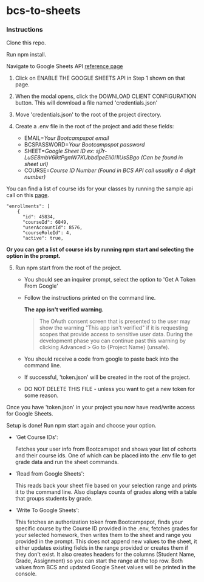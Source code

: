 # bcs-to-sheets

### Instructions

Clone this repo.

Run npm install.

Navigate to Google Sheets API [reference page](https://developers.google.com/sheets/api/quickstart/nodejs)

1. Click on ENABLE THE GOOGLE SHEETS API in Step 1 shown on that page.
2. When the modal opens, click the DOWNLOAD CLIENT CONFIGURATION button. This will download a file named 'credentials.json'
3. Move 'credentials.json' to the root of the project directory.

4. Create a .env file in the root of the project and add these fields:

   - EMAIL=_Your Bootcampspot email_
   - BCSPASSWORD=_Your Bootcampspot password_
   - SHEET=_Google Sheet ID ex: sj7r-LuSE8mbV6lktPgmW7KUbbdlpeEIi0I1lUsSBgo (Can be found in sheet url)_
   - COURSE=_Course ID Number (Found in BCS API call usually a 4 digit number)_

You can find a list of course ids for your classes by running the sample api call on this [page](https://www.bootcampspot.com/instructor-api-docs/me).

```
"enrollments": [
    {
      "id": 45834,
      "courseId": 6849,
      "userAccountId": 8576,
      "courseRoleId": 4,
      "active": true,
```

**Or you can get a list of course ids by running npm start and selecting the option in the prompt.**

5. Run npm start from the root of the project.

   - You should see an inquirer prompt, select the option to 'Get A Token From Google'
   - Follow the instructions printed on the command line.

     **The app isn't verified warning.**

     > The OAuth consent screen that is presented to the user may show the warning "This app isn't verified" if it is requesting scopes that provide access to sensitive user data. During the development phase you can continue past this warning by clicking Advanced > Go to {Project Name} (unsafe).

   - You should receive a code from google to paste back into the command line.
   - If successful, 'token.json' will be created in the root of the project.
   - DO NOT DELETE THIS FILE - unless you want to get a new token for some reason.

Once you have 'token.json' in your project you now have read/write access for Google Sheets.

Setup is done! Run npm start again and choose your option.

- 'Get Course IDs':

  Fetches your user info from Bootcamspot and shows your list of cohorts and their course ids. One of which can be placed into the .env file to get grade data and run the sheet commands.

- 'Read from Google Sheets':

  This reads back your sheet file based on your selection range and prints it to the command line.
  Also displays counts of grades along with a table that groups students by grade.

- 'Write To Google Sheets':

  This fetches an authorization token from Bootcampspot, finds your specific course by the Course ID provided in the .env, fetches grades for your selected homework, then writes them to the sheet and range you provided in the prompt. This does not append new values to the sheet, it either updates existing fields in the range provided or creates them if they don't exist. It also creates headers for the columns (Student Name, Grade, Assignment) so you can start the range at the top row. Both values from BCS and updated Google Sheet values will be printed in the console.
